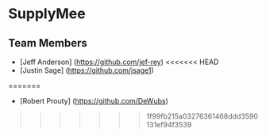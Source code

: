# SupplyMee
## Team Members
* [Jeff Anderson] (https://github.com/jef-rey)
<<<<<<< HEAD
* [Justin Sage] (https://github.com/jsage1)

=======
* [Robert Prouty] (https://github.com/DeWubs)
>>>>>>> 1f99fb215a03276361468ddd3590131ef94f3539
